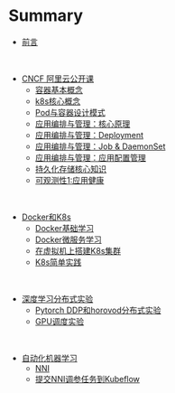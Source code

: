 # Summary
* [前言](README.md)

<br/>

* [CNCF 阿里云公开课](CNCF/README.md)
    * [容器基本概念](CNCF/note1/note.md)
    * [k8s核心概念](CNCF/note2/note.md)
    * [Pod与容器设计模式](CNCF/note3/note.md)
    * [应用编排与管理：核心原理](CNCF/note4/note.md)
    * [应用编排与管理：Deployment](CNCF/note5/note.md)
    * [应用编排与管理：Job & DaemonSet](CNCF/note6/note.md)
    * [应用编排与管理：应用配置管理](CNCF/note7/note.md)
    * [持久化存储核心知识](CNCF/note8/note.md)
    * [可观测性1:应用健康](CNCF/note9/note.md)

<br/>

* [Docker和K8s](Docker&K8s/README.md)
    * [Docker基础学习](Docker&K8s/note1/note.md)
    * [Docker微服务学习](Docker&K8s/note2/note.md)
    * [在虚拟机上搭建K8s集群](Docker&K8s/note3/note.md)
    * [K8s简单实践](Docker&K8s/note4/note.md)

<br/>

* [深度学习分布式实验](Distributed/README.md)
    * [Pytorch DDP和horovod分布式实验](Distributed/note1/note.md)
    * [GPU调度实验](Distributed/note2/note.md)

<br/>

* [自动化机器学习](AutoML/README.md)
    * [NNI](AutoML/note1/note.md)
    * [提交NNI调参任务到Kubeflow](AutoML/note2/note.md)

